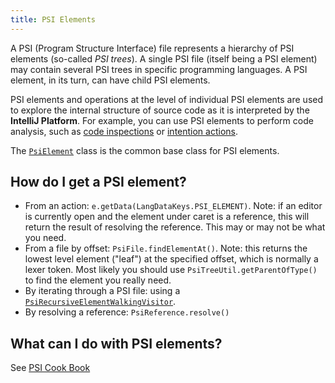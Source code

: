 ```yaml
---
title: PSI Elements
---
```

<!-- Copyright 2000-2020 JetBrains s.r.o. and other contributors. Use of this source code is governed by the Apache 2.0 license that can be found in the LICENSE file. -->

A PSI (Program Structure Interface) file represents a hierarchy of PSI elements (so-called _PSI trees_). A single PSI file (itself being a PSI element) may contain several PSI trees in specific programming languages. A PSI element, in its turn, can have child PSI elements.

PSI elements and operations at the level of individual PSI elements are used to explore the internal structure of source code as it is interpreted by the **IntelliJ Platform**. For example, you can use PSI elements to perform code analysis, such as [code inspections](https://www.jetbrains.com/help/idea/code-inspection.html) or [intention actions](https://www.jetbrains.com/idea/help/intention-actions.html).

The [`PsiElement`](upsource:///platform/core-api/src/com/intellij/psi/PsiElement.java) class is the common base class for PSI elements.

## How do I get a PSI element?

* From an action: `e.getData(LangDataKeys.PSI_ELEMENT)`. Note: if an editor is currently open and the element under caret is a reference, this will return the result of resolving the reference. This may or may not be what you need.
* From a file by offset: `PsiFile.findElementAt()`. Note: this returns the lowest level element  ("leaf") at the specified offset, which is normally a lexer token.
Most likely you should use `PsiTreeUtil.getParentOfType()` to find the element you really need.
* By iterating through a PSI file: using a [`PsiRecursiveElementWalkingVisitor`](upsource:///platform/core-api/src/com/intellij/psi/PsiRecursiveElementWalkingVisitor.java).
* By resolving a reference: `PsiReference.resolve()`

## What can I do with PSI elements?

See [PSI Cook Book](/basics/psi_cookbook.md)
